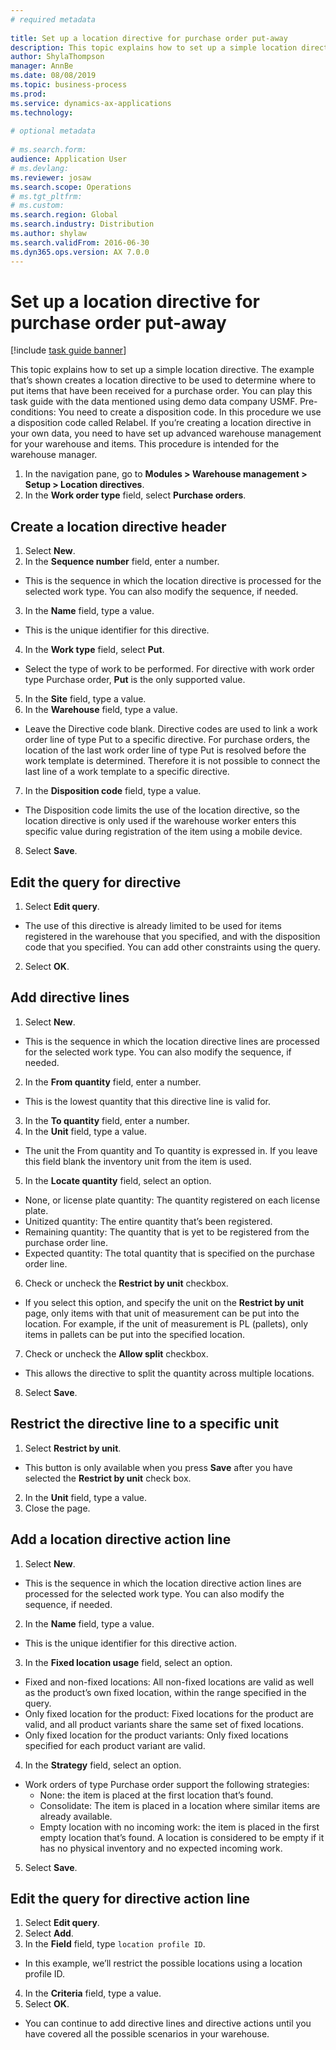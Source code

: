 ```yaml
--- 
# required metadata 
 
title: Set up a location directive for purchase order put-away
description: This topic explains how to set up a simple location directive. 
author: ShylaThompson
manager: AnnBe 
ms.date: 08/08/2019
ms.topic: business-process 
ms.prod:  
ms.service: dynamics-ax-applications 
ms.technology:  
 
# optional metadata 
 
# ms.search.form:   
audience: Application User 
# ms.devlang:  
ms.reviewer: josaw
ms.search.scope: Operations 
# ms.tgt_pltfrm:  
# ms.custom:  
ms.search.region: Global
ms.search.industry: Distribution
ms.author: shylaw
ms.search.validFrom: 2016-06-30 
ms.dyn365.ops.version: AX 7.0.0 
---
```

# Set up a location directive for purchase order put-away

[!include [task guide banner](../../includes/task-guide-banner.md)]

This topic explains how to set up a simple location directive. The example that’s shown creates a location directive to be used to determine where to put items that have been received for a purchase order. You can play this task guide with the data mentioned using demo data company USMF. Pre-conditions: You need to create a disposition code. In this procedure we use a disposition code called Relabel. If you’re creating a location directive in your own data, you need to have set up advanced warehouse management for your warehouse and items. This procedure is intended for the warehouse manager.

1. In the navigation pane, go to **Modules > Warehouse management > Setup > Location directives**.
2. In the **Work order type** field, select **Purchase orders**.

## Create a location directive header
1. Select **New**.
2. In the **Sequence number** field, enter a number.
- This is the sequence in which the location directive is processed for the selected work type. You can also modify the sequence, if needed.  
3. In the **Name** field, type a value.
- This is the unique identifier for this directive.  
4. In the **Work type** field, select **Put**.
- Select the type of work to be performed. For directive with work order type Purchase order, **Put** is the only supported value.  
5. In the **Site** field, type a value.
6. In the **Warehouse** field, type a value.
- Leave the Directive code blank.  Directive codes are used to link a work order line of type Put to a specific directive. For purchase orders, the location of the last work order line of type Put is resolved before the work template is determined. Therefore it is not possible to connect the last line of a work template to a specific directive.   
7. In the **Disposition code** field, type a value.
- The Disposition code limits the use of the location directive, so the location directive is only used if the warehouse worker enters this specific value during registration of the item using a mobile device.  
8. Select **Save**.

## Edit the query for directive
1. Select **Edit query**.
- The use of this directive is already limited to be used for items registered in the warehouse that you specified, and with the disposition code that you specified. You can add other constraints using the query.  
2. Select **OK**.

## Add directive lines
1. Select **New**.
- This is the sequence in which the location directive lines are processed for the selected work type. You can also modify the sequence, if needed.  
2. In the **From quantity** field, enter a number.
- This is the lowest quantity that this directive line is valid for.  
3. In the **To quantity** field, enter a number.
4. In the **Unit** field, type a value.
- The unit the From quantity and To quantity is expressed in. If you leave this field blank the inventory unit from the item is used.  
5. In the **Locate quantity** field, select an option.
- None, or license plate quantity: The quantity registered on each license plate.  
- Unitized quantity: The entire quantity that’s been registered.  
- Remaining quantity: The quantity that is yet to be registered from the purchase order line.  
- Expected quantity: The total quantity that is specified on the purchase order line.  
6. Check or uncheck the **Restrict by unit** checkbox.
- If you select this option, and specify the unit on the **Restrict by unit** page, only items with that unit of measurement can be put into the location. For example, if the unit of measurement is PL (pallets), only items in pallets can be put into the specified location.  
7. Check or uncheck the **Allow split** checkbox.
- This allows the directive to split the quantity across multiple locations.  
8. Select **Save**.

## Restrict the directive line to a specific unit
1. Select **Restrict by unit**.
- This button is only available when you press **Save** after you have selected the **Restrict by unit** check box.  
2. In the **Unit** field, type a value.
3. Close the page.

## Add a location directive action line
1. Select **New**.
- This is the sequence in which the location directive action lines are processed for the selected work type. You can also modify the sequence, if needed.  
2. In the **Name** field, type a value.
- This is the unique identifier for this directive action.  
3. In the **Fixed location usage** field, select an option.
- Fixed and non-fixed locations: All non-fixed locations are valid as well as the product’s own fixed location, within the range specified in the query.  
- Only fixed location for the product: Fixed locations for the product are valid, and all product variants share the same set of fixed locations.  
- Only fixed location for the product variants: Only fixed locations specified for each product variant are valid.  
4. In the **Strategy** field, select an option.
- Work orders of type Purchase order support the following strategies: 
  - None: the item is placed at the first location that’s found.  
  - Consolidate: The item is placed in a location where similar items are already available.  
  - Empty location with no incoming work: the item is placed in the first empty location that’s found. A location is considered to be empty if it has no physical inventory and no expected incoming work.  
5. Select **Save**.

## Edit the query for directive action line
1. Select **Edit query**.
2. Select **Add**.
3. In the **Field** field, type `location profile ID`.
- In this example, we’ll restrict the possible locations using a location profile ID.  
4. In the **Criteria** field, type a value.
5. Select **OK**.
- You can continue to add directive lines and directive actions until you have covered all the possible scenarios in your warehouse.  

